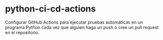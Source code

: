 # python-ci-cd-actions
Configurar GitHub Actions para ejecutar pruebas automáticas en un programa Python cada vez que alguien haga un push o cree un pull request en el repositorio.
